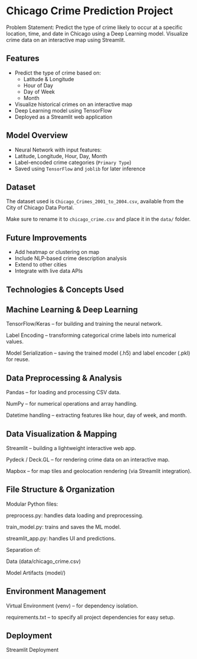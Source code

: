 # Chicago Crime Prediction Project

Problem Statement: Predict the type of crime likely to occur at a specific location, time, and date in Chicago using a Deep Learning model. Visualize crime data on an interactive map using Streamlit.

## Features

- Predict the type of crime based on:
  - Latitude & Longitude
  - Hour of Day
  - Day of Week
  - Month
- Visualize historical crimes on an interactive map
- Deep Learning model using TensorFlow
- Deployed as a Streamlit web application

## Model Overview

- Neural Network with input features:
- Latitude, Longitude, Hour, Day, Month
- Label-encoded crime categories (`Primary Type`)
- Saved using `TensorFlow` and `joblib` for later inference

## Dataset

The dataset used is `Chicago_Crimes_2001_to_2004.csv`, available from the City of Chicago Data Portal.

Make sure to rename it to `chicago_crime.csv` and place it in the `data/` folder.

## Future Improvements

- Add heatmap or clustering on map
- Include NLP-based crime description analysis
- Extend to other cities
- Integrate with live data APIs

## Technologies & Concepts Used
## Machine Learning & Deep Learning
TensorFlow/Keras – for building and training the neural network.

Label Encoding – transforming categorical crime labels into numerical values.

Model Serialization – saving the trained model (.h5) and label encoder (.pkl) for reuse.

## Data Preprocessing & Analysis
Pandas – for loading and processing CSV data.

NumPy – for numerical operations and array handling.

Datetime handling – extracting features like hour, day of week, and month.

## Data Visualization & Mapping
Streamlit – building a lightweight interactive web app.

Pydeck / Deck.GL – for rendering crime data on an interactive map.

Mapbox – for map tiles and geolocation rendering (via Streamlit integration).

## File Structure & Organization
Modular Python files:

preprocess.py: handles data loading and preprocessing.

train_model.py: trains and saves the ML model.

streamlit_app.py: handles UI and predictions.

Separation of:

Data (data/chicago_crime.csv)

Model Artifacts (model/)

## Environment Management
Virtual Environment (venv) – for dependency isolation.

requirements.txt – to specify all project dependencies for easy setup.

## Deployment
Streamlit Deployment
